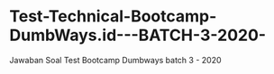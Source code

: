 # Test-Technical-Bootcamp-DumbWays.id---BATCH-3-2020-
Jawaban Soal Test Bootcamp Dumbways batch 3 - 2020
